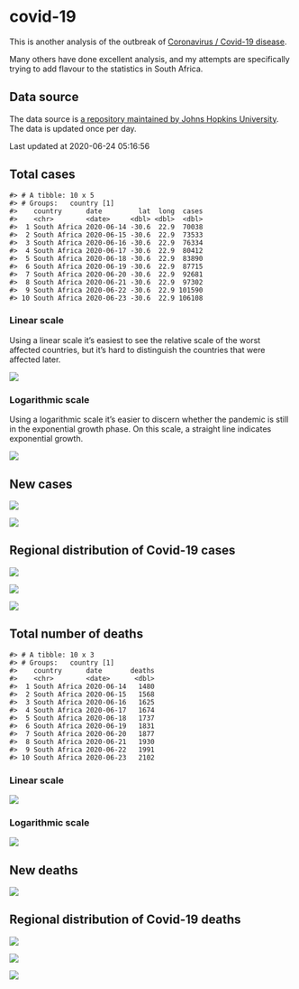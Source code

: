 
<!-- README.md is generated from README.Rmd. Please edit that file -->

# covid-19

<!-- badges: start -->

<!-- badges: end -->

This is another analysis of the outbreak of [Coronavirus / Covid-19
disease](https://en.wikipedia.org/wiki/Coronavirus_disease_2019).

Many others have done excellent analysis, and my attempts are
specifically trying to add flavour to the statistics in South Africa.

## Data source

The data source is [a repository maintained by Johns Hopkins
University](https://github.com/CSSEGISandData/COVID-19). The data is
updated once per day.

Last updated at 2020-06-24 05:16:56

## Total cases

    #> # A tibble: 10 x 5
    #> # Groups:   country [1]
    #>    country      date         lat  long  cases
    #>    <chr>        <date>     <dbl> <dbl>  <dbl>
    #>  1 South Africa 2020-06-14 -30.6  22.9  70038
    #>  2 South Africa 2020-06-15 -30.6  22.9  73533
    #>  3 South Africa 2020-06-16 -30.6  22.9  76334
    #>  4 South Africa 2020-06-17 -30.6  22.9  80412
    #>  5 South Africa 2020-06-18 -30.6  22.9  83890
    #>  6 South Africa 2020-06-19 -30.6  22.9  87715
    #>  7 South Africa 2020-06-20 -30.6  22.9  92681
    #>  8 South Africa 2020-06-21 -30.6  22.9  97302
    #>  9 South Africa 2020-06-22 -30.6  22.9 101590
    #> 10 South Africa 2020-06-23 -30.6  22.9 106108

### Linear scale

Using a linear scale it’s easiest to see the relative scale of the worst
affected countries, but it’s hard to distinguish the countries that were
affected later.

![](README_files/figure-gfm/unnamed-chunk-5-1.png)<!-- -->

### Logarithmic scale

Using a logarithmic scale it’s easier to discern whether the pandemic is
still in the exponential growth phase. On this scale, a straight line
indicates exponential growth.

![](README_files/figure-gfm/unnamed-chunk-6-1.png)<!-- -->

## New cases

![](README_files/figure-gfm/unnamed-chunk-7-1.png)<!-- -->

![](README_files/figure-gfm/unnamed-chunk-8-1.png)<!-- -->

## Regional distribution of Covid-19 cases

![](README_files/figure-gfm/unnamed-chunk-9-1.png)<!-- -->

![](README_files/figure-gfm/unnamed-chunk-10-1.png)<!-- -->

![](README_files/figure-gfm/unnamed-chunk-11-1.png)<!-- -->

## Total number of deaths

    #> # A tibble: 10 x 3
    #> # Groups:   country [1]
    #>    country      date       deaths
    #>    <chr>        <date>      <dbl>
    #>  1 South Africa 2020-06-14   1480
    #>  2 South Africa 2020-06-15   1568
    #>  3 South Africa 2020-06-16   1625
    #>  4 South Africa 2020-06-17   1674
    #>  5 South Africa 2020-06-18   1737
    #>  6 South Africa 2020-06-19   1831
    #>  7 South Africa 2020-06-20   1877
    #>  8 South Africa 2020-06-21   1930
    #>  9 South Africa 2020-06-22   1991
    #> 10 South Africa 2020-06-23   2102

### Linear scale

![](README_files/figure-gfm/unnamed-chunk-14-1.png)<!-- -->

### Logarithmic scale

![](README_files/figure-gfm/unnamed-chunk-15-1.png)<!-- -->

## New deaths

![](README_files/figure-gfm/unnamed-chunk-16-1.png)<!-- -->

## Regional distribution of Covid-19 deaths

![](README_files/figure-gfm/unnamed-chunk-17-1.png)<!-- -->

![](README_files/figure-gfm/unnamed-chunk-18-1.png)<!-- -->

![](README_files/figure-gfm/unnamed-chunk-19-1.png)<!-- -->
